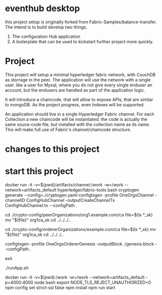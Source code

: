 
# eventhub desktop
this project setup is originally forked from Fabric-Samples/balance-transfer. The intend is to build develop two things.
1. The configuration Hub application
2. A boilerplate that can be used to kickstart further project more quickly.

# Project
This project will setup a minimal hyperledger fabric network, with CouchDB as storrage in the peer.
The application will use the network with a single user. like a user for Mysql, where you do not give every single enduser an account,
but the endusers are handled as part of the application logic.

It will introduce a chaincode, that will allow to expose APIs, that are similar to mongoDB. As the project progress, even
Indexes will be supported.

An application should live in a single Hyperledger Fabric channel. For each Collection a new chaincode will be instantiated.
the code is actually the same souce-code file, but installed with the collection name as its name. 
This will make full use of Fabric's channel/chaincode structure. 




# changes to this project



# start this project


docker run -it -v=$(pwd)/artifacts/channel:/work -w=/work --network=artifacts_default  hyperledger/fabric-tools bash
  cryptogen generate --config=./cryptogen.yaml
  configtxgen -profile OneOrgsChannel -channelID ConfigHubChannel -outputCreateChannelTx ConfigHubChannel.tx --configPath .
  
  cd ./crypto-config/peerOrganizations/org1.example.com/ca
  file=$(ls *_sk)
  mv "${file}" org1ca_sk
  cd ../../../..

  cd ./crypto-config/ordererOrganizations/example.com/ca
  file=$(ls *_sk)
  mv "${file}" org1ca_sk
  cd ../../../..

  configtxgen -profile OneOrgsOrdererGenesis -outputBlock ./genesis.block --configPath .

  exit


./runApp.sh

docker run -it -v=$(pwd):/work -w=/work --network=artifacts_default -p=4000:4000 node bash
  export NODE_TLS_REJECT_UNAUTHORIZED=0
  npm config set strict-ssl false
  npm install 
  npm run start

